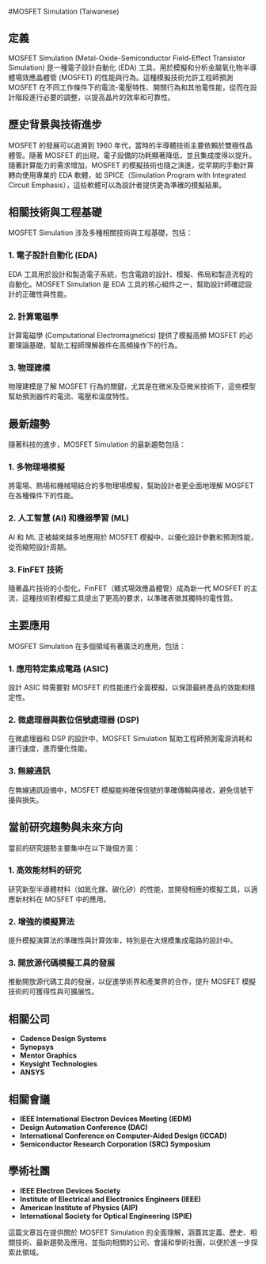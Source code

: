 #MOSFET Simulation (Taiwanese)

## 定義
MOSFET Simulation (Metal-Oxide-Semiconductor Field-Effect Transistor Simulation) 是一種電子設計自動化 (EDA) 工具，用於模擬和分析金屬氧化物半導體場效應晶體管 (MOSFET) 的性能與行為。這種模擬技術允許工程師預測 MOSFET 在不同工作條件下的電流-電壓特性、開關行為和其他電性能，從而在設計階段進行必要的調整，以提高晶片的效率和可靠性。

## 歷史背景與技術進步
MOSFET 的發展可以追溯到 1960 年代，當時的半導體技術主要依賴於雙極性晶體管。隨著 MOSFET 的出現，電子設備的功耗顯著降低，並且集成度得以提升。隨著計算能力的需求增加，MOSFET 的模擬技術也隨之演進，從早期的手動計算轉向使用專業的 EDA 軟體，如 SPICE（Simulation Program with Integrated Circuit Emphasis），這些軟體可以為設計者提供更為準確的模擬結果。

## 相關技術與工程基礎
MOSFET Simulation 涉及多種相關技術與工程基礎，包括：

### 1. 電子設計自動化 (EDA)
EDA 工具用於設計和製造電子系統，包含電路的設計、模擬、佈局和製造流程的自動化。MOSFET Simulation 是 EDA 工具的核心組件之一，幫助設計師確認設計的正確性與性能。

### 2. 計算電磁學
計算電磁學 (Computational Electromagnetics) 提供了模擬高頻 MOSFET 的必要理論基礎，幫助工程師理解器件在高頻操作下的行為。

### 3. 物理建模
物理建模是了解 MOSFET 行為的關鍵，尤其是在微米及亞微米技術下，這些模型幫助預測器件的電流、電壓和溫度特性。

## 最新趨勢
隨著科技的進步，MOSFET Simulation 的最新趨勢包括：

### 1. 多物理場模擬
將電場、熱場和機械場結合的多物理場模擬，幫助設計者更全面地理解 MOSFET 在各種條件下的性能。

### 2. 人工智慧 (AI) 和機器學習 (ML)
AI 和 ML 正被越來越多地應用於 MOSFET 模擬中，以優化設計參數和預測性能，從而縮短設計周期。

### 3. FinFET 技術
隨著晶片技術的小型化，FinFET（鳍式場效應晶體管）成為新一代 MOSFET 的主流，這種技術對模擬工具提出了更高的要求，以準確表徵其獨特的電性質。

## 主要應用
MOSFET Simulation 在多個領域有著廣泛的應用，包括：

### 1. 應用特定集成電路 (ASIC)
設計 ASIC 時需要對 MOSFET 的性能進行全面模擬，以保證最終產品的效能和穩定性。

### 2. 微處理器與數位信號處理器 (DSP)
在微處理器和 DSP 的設計中，MOSFET Simulation 幫助工程師預測電源消耗和運行速度，進而優化性能。

### 3. 無線通訊
在無線通訊設備中，MOSFET 模擬能夠確保信號的準確傳輸與接收，避免信號干擾與損失。

## 當前研究趨勢與未來方向
當前的研究趨勢主要集中在以下幾個方面：

### 1. 高效能材料的研究
研究新型半導體材料（如氮化鎵、碳化矽）的性能，並開發相應的模擬工具，以適應新材料在 MOSFET 中的應用。

### 2. 增強的模擬算法
提升模擬演算法的準確性與計算效率，特別是在大規模集成電路的設計中。

### 3. 開放源代碼模擬工具的發展
推動開放源代碼工具的發展，以促進學術界和產業界的合作，提升 MOSFET 模擬技術的可獲得性與可擴展性。

## 相關公司
- **Cadence Design Systems**
- **Synopsys**
- **Mentor Graphics**
- **Keysight Technologies**
- **ANSYS**

## 相關會議
- **IEEE International Electron Devices Meeting (IEDM)**
- **Design Automation Conference (DAC)**
- **International Conference on Computer-Aided Design (ICCAD)**
- **Semiconductor Research Corporation (SRC) Symposium**

## 學術社團
- **IEEE Electron Devices Society**
- **Institute of Electrical and Electronics Engineers (IEEE)**
- **American Institute of Physics (AIP)**
- **International Society for Optical Engineering (SPIE)**

這篇文章旨在提供關於 MOSFET Simulation 的全面理解，涵蓋其定義、歷史、相關技術、最新趨勢及應用，並指向相關的公司、會議和學術社團，以便於進一步探索此領域。